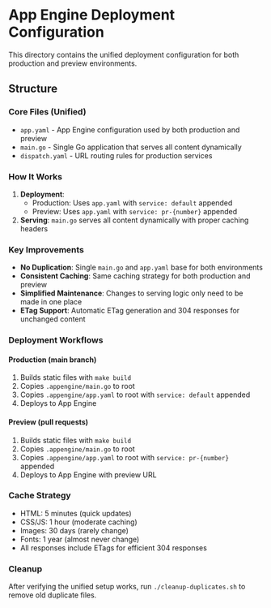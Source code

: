 # App Engine Deployment Configuration

This directory contains the unified deployment configuration for both production and preview environments.

## Structure

### Core Files (Unified)

- `app.yaml` - App Engine configuration used by both production and preview
- `main.go` - Single Go application that serves all content dynamically
- `dispatch.yaml` - URL routing rules for production services

### How It Works


1. **Deployment**:
   - Production: Uses `app.yaml` with `service: default` appended
   - Preview: Uses `app.yaml` with `service: pr-{number}` appended
2. **Serving**: `main.go` serves all content dynamically with proper caching headers

### Key Improvements

- **No Duplication**: Single `main.go` and `app.yaml` base for both environments
- **Consistent Caching**: Same caching strategy for both production and preview
- **Simplified Maintenance**: Changes to serving logic only need to be made in one place
- **ETag Support**: Automatic ETag generation and 304 responses for unchanged content

### Deployment Workflows

#### Production (main branch)

1. Builds static files with `make build`
2. Copies `.appengine/main.go` to root
3. Copies `.appengine/app.yaml` to root with `service: default` appended
4. Deploys to App Engine

#### Preview (pull requests)

1. Builds static files with `make build`
2. Copies `.appengine/main.go` to root
3. Copies `.appengine/app.yaml` to root with `service: pr-{number}` appended
4. Deploys to App Engine with preview URL

### Cache Strategy

- HTML: 5 minutes (quick updates)
- CSS/JS: 1 hour (moderate caching)
- Images: 30 days (rarely change)
- Fonts: 1 year (almost never change)
- All responses include ETags for efficient 304 responses

### Cleanup

After verifying the unified setup works, run `./cleanup-duplicates.sh` to remove old duplicate files.
